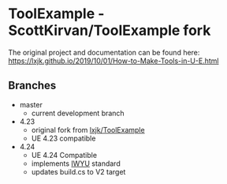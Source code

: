 # ToolExample - ScottKirvan/ToolExample fork

The original project and documentation can be found here:\
https://lxjk.github.io/2019/10/01/How-to-Make-Tools-in-U-E.html

## Branches
- master
    - current development branch
- 4.23
    - original fork from [lxjk/ToolExample](https://github.com/lxjk/ToolExample)
    - UE 4.23 compatible
- 4.24
    - UE 4.24 Compatible
    - implements [IWYU](https://docs.unrealengine.com/en-US/ProductionPipelines/BuildTools/UnrealBuildTool/IWYU/index.html) standard
    - updates build.cs to V2 target
